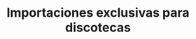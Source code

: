 ---
title: "Importaciones exclusivas para discotecas"
url: /gijon-xixon/importaciones-exclusivas-para-discotecas/
shop: Musik
---